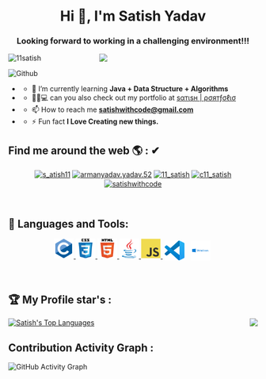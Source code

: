 
<h1 align="center">Hi 👋, I'm Satish Yadav</h1>
<h3 align="center">Looking forward to working in a challenging environment!!!</h3>

<img align="right" style="right:40;" src="https://github.com/SatishWithCode/SatishWithCode/blob/main/img/VN20210917-153949-unscreen.gif" width="320">

<p align="left"> <img src="https://komarev.com/ghpvc/?username=11satish&label=Profile%20views&color=0e75b6&style=flat" alt="11satish" /> </p>

![Github](https://img.shields.io/github/followers/satishwithcode?label=Followers&logo=Github)



- - 🌱 I’m currently learning **Java + Data Structure + Algorithms**

- - 👨‍⚖💻 can you also check out my portfolio at [ѕαтιѕн | ρσятƒσℓισ](https://11satish.github.io/---/)

- - 📫 How to reach me ****satishwithcode@gmail.com****

- - ⚡ Fun fact  ****I Love Creating new things.****



##  Find me around the web 🌎 : ✔

<div align="center">
  
<a href="https://twitter.com/s_atish11" target="blank"><img align="center" src="https://raw.githubusercontent.com/rahuldkjain/github-profile-readme-generator/master/src/images/icons/Social/twitter.svg" alt="s_atish11" height="30" width="40" /></a>
<a href="https://fb.com/armanyadav.yadav.52" target="blank"><img align="center" src="https://raw.githubusercontent.com/rahuldkjain/github-profile-readme-generator/master/src/images/icons/Social/facebook.svg" alt="armanyadav.yadav.52" height="30" width="40" /></a>
<a href="https://instagram.com/11_satish" target="blank"><img align="center" src="https://raw.githubusercontent.com/rahuldkjain/github-profile-readme-generator/master/src/images/icons/Social/instagram.svg" alt="11_satish" height="30" width="40" /></a>
<a href="https://www.codechef.com/users/c11_satish" target="blank"><img align="center" src="https://cdn.jsdelivr.net/npm/simple-icons@3.1.0/icons/codechef.svg" alt="c11_satish" height="30" width="40" /></a>
<a href="https://auth.geeksforgeeks.org/user/satishwithcode" target="blank"><img align="center" src="https://raw.githubusercontent.com/rahuldkjain/github-profile-readme-generator/master/src/images/icons/Social/geeks-for-geeks.svg" alt="satishwithcode" height="30" width="40" /></a>
</div>

<br>


## 🧰 Languages and Tools:
<p align="center"> <a href="https://www.cprogramming.com/" target="_blank"> <img src="https://raw.githubusercontent.com/devicons/devicon/master/icons/c/c-original.svg" alt="c" width="40" height="40"/> </a> <a href="https://www.w3schools.com/css/" target="_blank"> <img src="https://raw.githubusercontent.com/devicons/devicon/master/icons/css3/css3-original-wordmark.svg" alt="css3" width="40" height="40"/> </a> <a href="https://www.w3.org/html/" target="_blank"> <img src="https://raw.githubusercontent.com/devicons/devicon/master/icons/html5/html5-original-wordmark.svg" alt="html5" width="40" height="40"/> </a> <a href="https://www.java.com" target="_blank"> <img src="https://raw.githubusercontent.com/devicons/devicon/master/icons/java/java-original.svg" alt="java" width="40" height="40"/> </a> <a href="https://developer.mozilla.org/en-US/docs/Web/JavaScript" target="_blank"> <img src="https://raw.githubusercontent.com/devicons/devicon/master/icons/javascript/javascript-original.svg" alt="javascript" width="40" height="40"/> </a> 

<img src="https://raw.githubusercontent.com/github/explore/80688e429a7d4ef2fca1e82350fe8e3517d3494d/topics/visual-studio-code/visual-studio-code.png" alt="VS Code" height="40" style="vertical-align:top; margin:4px">
  
<img src="https://raw.githubusercontent.com/github/explore/80688e429a7d4ef2fca1e82350fe8e3517d3494d/topics/windows/windows.png" alt="Windows" height="40" style="vertical-align:top; margin:4px">  
  
</p>

<br>


## 🏆 My Profile star's :
<a href="https://github-readme-stats.vercel.app/api/top-langs/?username=satishwithcode&hide=php&theme=cobalt">
  <img align="right" src="https://github-readme-stats.vercel.app/api/top-langs/?username=satishwithcode&hide=php&theme=cobalt" />
</a>

  <a href="https://github.com/SubhamRaoniar28/github-readme-stats"><img alt="Satish's Top Languages" src="https://github-readme-stats.vercel.app/api/top-langs/?username=Satishwithcode&langs_count=8&count_private=true&layout=compact&theme=cobalt&hide_border=true&bg_color=0D1117" /></a>
<br>

## Contribution Activity Graph :
![GitHub Activity Graph](https://activity-graph.herokuapp.com/graph?username=satishwithcode)  








